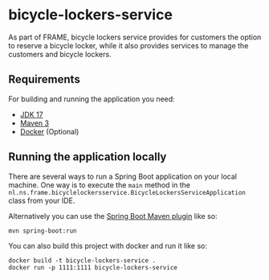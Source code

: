 # bicycle-lockers-service

As part of FRAME, bicycle lockers service provides for customers the option to reserve a bicycle locker, while it also provides services to manage the customers and bicycle lockers.

## Requirements

For building and running the application you need:

- [JDK 17](https://jdk.java.net/17/)
- [Maven 3](https://maven.apache.org)
- [Docker](https://www.docker.com/products/docker-desktop) (Optional)

## Running the application locally

There are several ways to run a Spring Boot application on your local machine. One way is to execute the `main` method in the `nl.ns.frame.bicyclelockersservice.BicycleLockersServiceApplication` class from your IDE.

Alternatively you can use the [Spring Boot Maven plugin](https://docs.spring.io/spring-boot/docs/current/reference/html/build-tool-plugins-maven-plugin.html) like so:

```shell
mvn spring-boot:run
```

You can also build this project with docker and run it like so:

```shell
docker build -t bicycle-lockers-service .
docker run -p 1111:1111 bicycle-lockers-service
```
